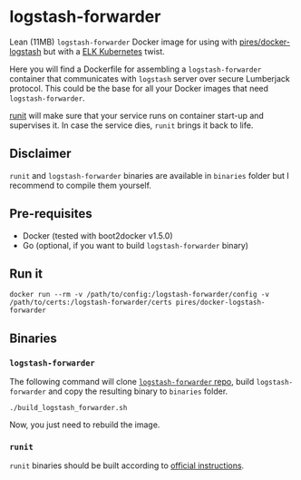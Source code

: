 
# logstash-forwarder
Lean (11MB) `logstash-forwarder` Docker image for using with [pires/docker-logstash](http://github.com/pires/docker-logstash) but with a [ELK Kubernetes](https://github.com/pires/kubernetes-elk-cluster) twist.

Here you will find a Dockerfile for assembling a `logstash-forwarder` container that communicates with `logstash` server over secure Lumberjack protocol. This could be the base for all your Docker images that need `logstash-forwarder`.

[runit](http://smarden.org/runit/) will make sure that your service runs on container start-up and supervises it. In case the service dies, `runit` brings it back to life. 

## Disclaimer 

`runit` and `logstash-forwarder` binaries are available in `binaries` folder but I recommend to compile them yourself.

## Pre-requisites

* Docker (tested with boot2docker v1.5.0)
* Go (optional, if you want to build `logstash-forwarder` binary)

## Run it

```
docker run --rm -v /path/to/config:/logstash-forwarder/config -v /path/to/certs:/logstash-forwarder/certs pires/docker-logstash-forwarder
```

## Binaries

### `logstash-forwarder`

The following command will clone [`logstash-forwarder` repo](git://github.com/elasticsearch/logstash-forwarder.git), build `logstash-forwarder` and copy the resulting binary to `binaries` folder.

```
./build_logstash_forwarder.sh
```

Now, you just need to rebuild the image.

### `runit`

`runit` binaries should be built according to [official instructions](http://smarden.org/runit/install.html).
